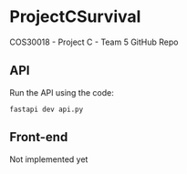 # ProjectCSurvival
COS30018 - Project C - Team 5 GitHub Repo

## API

Run the API using the code:
```
fastapi dev api.py
```

## Front-end

Not implemented yet